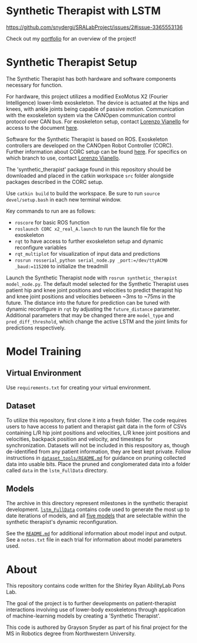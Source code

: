 # Synthetic Therapist with LSTM

https://github.com/snydergi/SRALabProject/issues/2#issue-3365553136

Check out my [portfolio](https://snydergi.github.io/portfolio_featured/synthetic_therapist/) for an overview of the project!

# Synthetic Therapist Setup
The Synthetic Therapist has both hardware and software components necessary for function. 

For hardware, this project utilizes a modified ExoMotus X2 (Fourier Intelligence) lower-limb exoskeleton. The device is actuated at the hips and knees, with ankle joints being capable of passive motion. Communication with the exoskeleton system via the CANOpen communication control protocol over CAN bus. For exoskeleton setup, contact [Lorenzo Vianello](https://github.com/LorenzoVianello95) for access to the document [here](https://github.com/ponsLab/BACKUP_CANOpenRobotController/blob/master/doc/1.GettingStarted/GettingStarted.md).

Software for the Synthetic Therapist is based on ROS. Exoskeleton controllers are developed on the CANOpen Robot Controller (CORC). Further information about CORC setup can be found [here](https://github.com/ponsLab/BACKUP_CANOpenRobotController/blob/master/doc/1.GettingStarted/GettingStarted.md). For specifics on which branch to use, contact [Lorenzo Vianello](https://github.com/LorenzoVianello95).

The 'synthetic_therapist' package found in this repository should be downloaded and placed in the catkin workspace ```src``` folder alongside packages described in the CORC setup.

Use ```catkin build``` to build the workspace. Be sure to run ```source devel/setup.bash``` in each new terminal window.

Key commands to run are as follows:
- ```roscore``` for basic ROS function
- ```roslaunch CORC x2_real_A.launch``` to run the launch file for the exoskeleton
- ```rqt``` to have access to further exoskeleton setup and dynamic reconfigure variables
- ```rqt_multiplot``` for visualization of input data and predictions
- ```rosrun rosserial_python serial_node.py _port:=/dev/ttyACM0 _baud:=115200``` to initialize the treadmill

Launch the Synthetic Therapist node with ```rosrun synthetic_therapist model_node.py```. The default model selected for the Synthetic Therapist uses patient hip and knee joint positions and velocities to predict therapist hip and knee joint positions and velocities between ~3ms to ~75ms in the future. The distance into the future for prediction can be tuned with dynamic reconfigure in ```rqt``` by adjusting the ```future_distance``` parameter. Additional parameters that may be changed there are ```model_type``` and ```pred_diff_threshold```, which change the active LSTM and the joint limits for predictions respectively. 

# Model Training
## Virtual Environment
Use ```requirements.txt``` for creating your virtual environment.

## Dataset
To utilize this repository, first clone it into a fresh folder. The code requires users to have access to patient and therapist gait data in the form of CSVs containing L/R hip joint positions and velocities, L/R knee joint positions and velocities, backpack position and velocity, and timesteps for synchronization. Datasets will not be included in this respository as, though de-identified from any patient information, they are best kept private. Follow instructions in [```dataset_tools/README.md```](misc/dataset_tools/README.md) for guidance on pruning collected data into usable bits. Place the pruned and conglomerated data into a folder called ```data``` in the ```lstm_FullData``` directory.

## Models
The archive in this directory represent milestones in the synthetic therapist development. [```lstm_FullData```](lstm_FullData/README.md) contains code used to generate the most up to date iterations of models, and all [five models](synthetic_therapist/models/) that are selectable within the synthetic therapist's dynamic reconfiguration. 

See the [```README.md```](synthetic_therapist/models/README.md) for additional information about model input and output. See a ```notes.txt``` file in each trial for information about model parameters used.

# About
This repository contains code written for the Shirley Ryan AbilityLab Pons Lab. 

The goal of the project is to further developments on patient-therapist interactions involving use of lower-body exoskeletons through application of machine-learning models by creating a 'Synthetic Therapist'.

This code is authored by Grayson Snyder as part of his final project for the MS in Robotics degree from Northwestern University.
